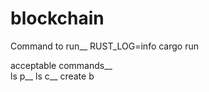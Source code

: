 # blockchain

Command to run__ 
RUST_LOG=info cargo run

acceptable commands__  
ls p__ 
ls c__ 
create b<data>
